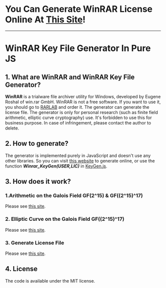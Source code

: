 # You Can Generate WinRAR License Online At [This Site](https://winrar-keygen.tsai.best)!
<hr>

# WinRAR Key File Generator In Pure JS
## 1. What are WinRAR and WinRAR Key File Generator?

**WinRAR** is a trialware file archiver utility for Windows, developed by Eugene Roshal of win.rar GmbH. WinRAR is not a free software. If you want to use it, you should go to [RARLAB](https://www.rarlab.com/) and order it. The generator can generate the license file. The generator is only for personal research (such as finite field arithmetic, elliptic curve cryptography) use. It's forbidden to use this for business purpose. In case of infringement, please contact the author to delete.

## 2. How to generate?

The generator is implemented purely in JavaScript and doesn't use any other libraries. So you can visit [this website](https://winrar-keygen.tsai.best) to generate online, or use the function ***Winrar_KeyGen(USER,LIC)*** in [KeyGen.js](./src/KeyGen.js).

## 3. How does it work?

### 1.Arithmetic on the Galois Field GF(2^15) & GF((2^15)^17)

Please see [this site](https://winrar-keygen.tsai.best/GF_Arithmetic.htm).

### 2. Elliptic Curve on the Galois Field GF((2^15)^17)

Please see [this site](https://winrar-keygen.tsai.best/EC.htm).

### 3. Generate License File

Please see [this site](https://winrar-keygen.tsai.best/Generate.htm).

## 4. License
The code is available under the MIT license.
